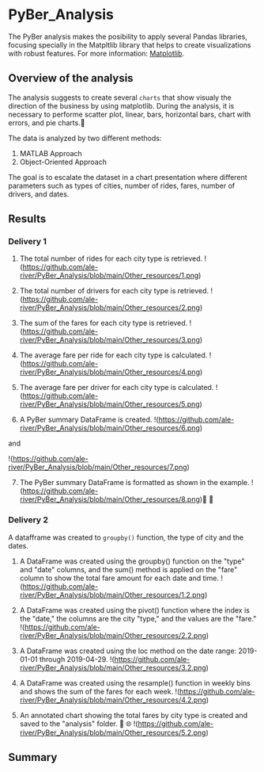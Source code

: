 # PyBer_Analysis
The PyBer analysis makes the posibility to apply several Pandas libraries, focusing specially in the Matpltlib library that helps to create visualizations with robust features. For more information: [Matplotlib](https://matplotlib.org/3.1.0/index.html).

## Overview of the analysis
The analysis suggests to create several `charts` that show visualy the direction of the business by using matplotlib. During the analysis, it is necessary to performe scatter plot, linear, bars, horizontal bars, chart with errors, and pie charts.:monkey:

The data is analyzed by two different methods:
1. MATLAB Approach
2. Object-Oriented Approach

The goal is to escalate the dataset in a chart presentation where different parameters such as types of cities, number of rides, fares, number of drivers, and dates.

## Results
### Delivery 1

1. The total number of rides for each city type is retrieved.
!(https://github.com/ale-river/PyBer_Analysis/blob/main/Other_resources/1.png)

2. The total number of drivers for each city type is retrieved.
!(https://github.com/ale-river/PyBer_Analysis/blob/main/Other_resources/2.png)

3. The sum of the fares for each city type is retrieved.
!(https://github.com/ale-river/PyBer_Analysis/blob/main/Other_resources/3.png)

4. The average fare per ride for each city type is calculated.
!(https://github.com/ale-river/PyBer_Analysis/blob/main/Other_resources/4.png)

5. The average fare per driver for each city type is calculated.
!(https://github.com/ale-river/PyBer_Analysis/blob/main/Other_resources/5.png)

6. A PyBer summary DataFrame is created.
!(https://github.com/ale-river/PyBer_Analysis/blob/main/Other_resources/6.png)

and 

!(https://github.com/ale-river/PyBer_Analysis/blob/main/Other_resources/7.png)

7. The PyBer summary DataFrame is formatted as shown in the example.
!(https://github.com/ale-river/PyBer_Analysis/blob/main/Other_resources/8.png):hugs: :partying_face:

### Delivery 2
A datafframe was created to `groupby()` function, the type of city and the dates.

1. A DataFrame was created using the groupby() function on the "type" and "date" columns, and the sum() method is applied on the "fare" column to show the total fare amount for each date and time.
!(https://github.com/ale-river/PyBer_Analysis/blob/main/Other_resources/1.2.png)

2. A DataFrame was created using the pivot() function where the index is the "date," the columns are the city "type," and the values are the "fare."
!(https://github.com/ale-river/PyBer_Analysis/blob/main/Other_resources/2.2.png)

3. A DataFrame was created using the loc method on the date range: 2019-01-01 through 2019-04-29.
!(https://github.com/ale-river/PyBer_Analysis/blob/main/Other_resources/3.2.png)

4. A DataFrame was created using the resample() function in weekly bins and shows the sum of the fares for each week.
!(https://github.com/ale-river/PyBer_Analysis/blob/main/Other_resources/4.2.png)

5. An annotated chart showing the total fares by city type is created and saved to the "analysis" folder. :brain: :globe_with_meridians:
!(https://github.com/ale-river/PyBer_Analysis/blob/main/Other_resources/5.2.png)

## Summary
